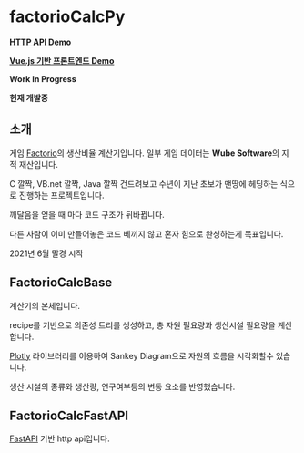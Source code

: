 # factorioCalcPy

<b>[HTTP API Demo](https://a.privatelaw.net/docs)</b>

<b>[Vue.js 기반 프론트엔드 Demo](https://fc.privatelaw.net)</b>

**Work In Progress**

**현재 개발중**

## 소개

게임 [Factorio](https://www.factorio.com/)의 생산비율 계산기입니다. 일부 게임 데이터는 **Wube Software**의 지적 재산입니다.

C 깔짝, VB.net 깔짝, Java 깔짝 건드려보고 수년이 지난 초보가 맨땅에 헤딩하는 식으로 진행하는 프로젝트입니다.

깨달음을 얻을 때 마다 코드 구조가 뒤바뀝니다.

다른 사람이 이미 만들어놓은 코드 베끼지 않고 혼자 힘으로 완성하는게 목표입니다.

2021년 6월 말경 시작

## FactorioCalcBase
계산기의 본체입니다.

recipe를 기반으로 의존성 트리를 생성하고, 총 자원 필요량과 생산시설 필요량을 계산합니다.

[Plotly](https://github.com/plotly/plotly.py) 라이브러리를 이용하여 Sankey Diagram으로 자원의 흐름을 시각화할수 있습니다.

생산 시설의 종류와 생산량, 연구여부등의 변동 요소를 반영했습니다.

## FactorioCalcFastAPI
[FastAPI](https://fastapi.tiangolo.com/) 기반 http api입니다. 
